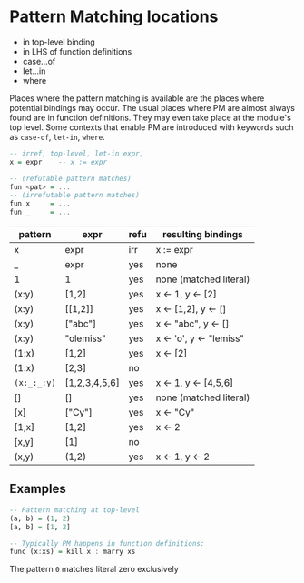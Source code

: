 # Pattern Matching locations



- in top-level binding
- in LHS of function definitions
- case...of
- let...in
- where

Places where the pattern matching is available are the places where potential bindings may occur. The usual places where PM are almost always found are in function definitions. They may even take place at the module's top level. Some contexts that enable PM are introduced with keywords such as `case-of`, `let-in`, `where`.


```hs
-- irref, top-level, let-in expr,
x = expr    -- x := expr

-- (refutable pattern matches)
fun <pat> = ...
-- (irrefutable pattern matches)
fun x     = ...
fun _     = ...
```




pattern    | expr          | refu | resulting bindings
-----------|---------------|------|-------------------------
x          | expr          | irr  | x := expr
_          | expr          | yes  | none
1          | 1             | yes  | none (matched literal)
(x:y)      | [1,2]         | yes  | x ← 1, y ← [2]
(x:y)      | [[1,2]]       | yes  | x ← [1,2], y ← []
(x:y)      | ["abc"]       | yes  | x ← "abc", y ← []
(x:y)      | "olemiss"     | yes  | x ← 'o', y ← "lemiss"
(1:x)      | [1,2]         | yes  | x ← [2]
(1:x)      | [2,3]         | no   |
`(x:_:_:y)`| [1,2,3,4,5,6] | yes  | x ← 1, y ← [4,5,6]
[]         | []            | yes  | none (matched literal)
[x]        | ["Cy"]        | yes  | x ← "Cy"
[1,x]      | [1,2]         | yes  | x ← 2
[x,y]      | [1]           | no   |
(x,y)      | (1,2)         | yes  | x ← 1, y ← 2




## Examples

```hs
-- Pattern matching at top-level
(a, b) = (1, 2)
[a, b] = [1, 2]

-- Typically PM happens in function definitions:
func (x:xs) = kill x : marry xs
```


The pattern `0` matches literal zero exclusively
